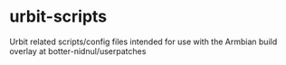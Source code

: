 # urbit-scripts
Urbit related scripts/config files intended for use with the Armbian build overlay at botter-nidnul/userpatches
